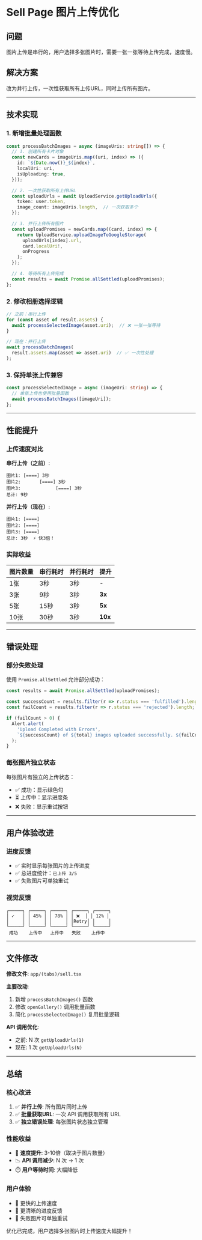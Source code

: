 # Sell Page 图片上传优化

## 问题
图片上传是串行的，用户选择多张图片时，需要一张一张等待上传完成，速度慢。

## 解决方案
改为并行上传，一次性获取所有上传URL，同时上传所有图片。

---

## 技术实现

### 1. 新增批量处理函数

```typescript
const processBatchImages = async (imageUris: string[]) => {
  // 1. 创建所有卡片对象
  const newCards = imageUris.map((uri, index) => ({
    id: `${Date.now()}_${index}`,
    localUri: uri,
    isUploading: true,
  }));

  // 2. 一次性获取所有上传URL
  const uploadUrls = await UploadService.getUploadUrls({
    token: user.token,
    image_count: imageUris.length,  // 一次获取多个
  });

  // 3. 并行上传所有图片
  const uploadPromises = newCards.map((card, index) => {
    return UploadService.uploadImageToGoogleStorage(
      uploadUrls[index].url,
      card.localUri!,
      onProgress
    );
  });

  // 4. 等待所有上传完成
  const results = await Promise.allSettled(uploadPromises);
};
```

### 2. 修改相册选择逻辑

```typescript
// 之前：串行上传
for (const asset of result.assets) {
  await processSelectedImage(asset.uri);  // ❌ 一张一张等待
}

// 现在：并行上传
await processBatchImages(
  result.assets.map(asset => asset.uri)  // ✅ 一次性处理
);
```

### 3. 保持单张上传兼容

```typescript
const processSelectedImage = async (imageUri: string) => {
  // 单张上传也使用批量函数
  await processBatchImages([imageUri]);
};
```

---

## 性能提升

### 上传速度对比

**串行上传（之前）**:
```
图片1: [====] 3秒
图片2:       [====] 3秒
图片3:             [====] 3秒
总计: 9秒
```

**并行上传（现在）**:
```
图片1: [====] 
图片2: [====] 
图片3: [====] 
总计: 3秒  ⚡ 快3倍！
```

### 实际收益

| 图片数量 | 串行耗时 | 并行耗时 | 提升 |
|---------|---------|---------|------|
| 1张 | 3秒 | 3秒 | - |
| 3张 | 9秒 | 3秒 | **3x** |
| 5张 | 15秒 | 3秒 | **5x** |
| 10张 | 30秒 | 3秒 | **10x** |

---

## 错误处理

### 部分失败处理

使用 `Promise.allSettled` 允许部分成功：

```typescript
const results = await Promise.allSettled(uploadPromises);

const successCount = results.filter(r => r.status === 'fulfilled').length;
const failCount = results.filter(r => r.status === 'rejected').length;

if (failCount > 0) {
  Alert.alert(
    'Upload Completed with Errors',
    `${successCount} of ${total} images uploaded successfully. ${failCount} failed.`
  );
}
```

### 每张图片独立状态

每张图片有独立的上传状态：
- ✅ 成功：显示绿色勾
- ⏳ 上传中：显示进度条
- ❌ 失败：显示重试按钮

---

## 用户体验改进

### 进度反馈
- ✅ 实时显示每张图片的上传进度
- ✅ 总进度统计：`已上传 3/5`
- ✅ 失败图片可单独重试

### 视觉反馈
```
┌─────┐ ┌─────┐ ┌─────┐ ┌─────┐ ┌─────┐
│ ✓   │ │ 45% │ │ 78% │ │ ❌  │ │ 12% │
│     │ │     │ │     │ │Retry│ │     │
└─────┘ └─────┘ └─────┘ └─────┘ └─────┘
 成功    上传中   上传中   失败    上传中
```

---

## 文件修改

**修改文件**: `app/(tabs)/sell.tsx`

**主要改动**:
1. 新增 `processBatchImages()` 函数
2. 修改 `openGallery()` 调用批量函数
3. 简化 `processSelectedImage()` 复用批量逻辑

**API 调用优化**:
- 之前: N 次 `getUploadUrls(1)`
- 现在: 1 次 `getUploadUrls(N)`

---

## 总结

### 核心改进
1. ✅ **并行上传**: 所有图片同时上传
2. ✅ **批量获取URL**: 一次 API 调用获取所有 URL
3. ✅ **独立错误处理**: 每张图片状态独立管理

### 性能收益
- 🚀 **速度提升**: 3-10倍（取决于图片数量）
- 📉 **API 调用减少**: N 次 → 1 次
- ⏱️ **用户等待时间**: 大幅降低

### 用户体验
- 💯 更快的上传速度
- 👀 更清晰的进度反馈
- 🔄 失败图片可单独重试

优化已完成，用户选择多张图片时上传速度大幅提升！
